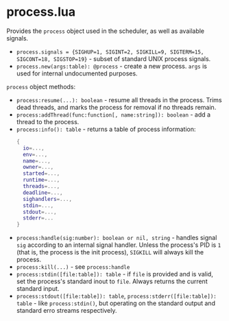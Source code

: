 # process.lua

Provides the `process` object used in the scheduler, as well as available signals.

  - `process.signals = {SIGHUP=1, SIGINT=2, SIGKILL=9, SIGTERM=15, SIGCONT=18, SIGSTOP=19}` - subset of standard UNIX process signals.
  - `process.new(args:table): @process` - create a new process.  `args` is used for internal undocumented purposes.

`process` object methods:
  - `process:resume(...): boolean` - resume all threads in the process.  Trims dead threads, and marks the process for removal if no threads remain.
  - `process:addThread(func:function[, name:string]): boolean` - add a thread to the process.
  - `process:info(): table` - returns a table of process information:
     ```lua
     {
       io=...,
       env=...,
       name=...,
       owner=...,
       started=...,
       runtime=...,
       threads=...,
       deadline=...,
       sighandlers=...,
       stdin=...,
       stdout=...,
       stderr=...
     }
     ```
  - `process:handle(sig:number): boolean or nil, string` - handles signal `sig` according to an internal signal handler.  Unless the process's PID is `1` (that is, the process is the init process), `SIGKILL` will always kill the process.
  - `process:kill(...)` - see `process:handle`
  - `process:stdin([file:table]): table` - if `file` is provided and is valid, set the process's standard inout to `file`.  Always returns the current standard input.
  - `process:stdout([file:table]): table`, `process:stderr([file:table]): table` - like `process:stdin()`, but operating on the standard output and standard erro streams respectively.
